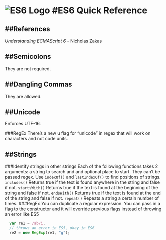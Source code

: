 ![ES6 Logo](https://cdn.sencha.com/img/20130807-es6.png)
#ES6 Quick Reference
=====================

##References
-------------
*Understanding ECMAScript 6* - Nicholas Zakas

##Semicolons
-------------
They are not required.

##Dangling Commas
-----------------
They are allowed.

##Unicode
---------
Enforces UTF-16.

###RegEx
There’s a new u flag for “unicode” in regex that will work on characters and not code units.

##Strings
---------
###Identify strings in other strings
Each of the following functions takes 2 arguments: a string to search and and optional place to start.  They can’t be passed regex.  Use `indexOf()` and `lastIndexOf()` to find positions of strings. 
`includes()`
Returns true if the text is found anywhere in the string and false if not.
`startsWith()`
Returns true if the text is found at the beginning of the string and false if not.
`endsWith()`
Returns true if the text is found at the end of the string and false if not.
`repeat()`
Repeats a string a certain number of times.
###RegEx
You can duplicate a regular expression.  You can pass in a flag to the constructor and it will override previous flags instead of throwing an error like ES5
```Javascript
  var re1 = /ab/i,
  // throws an error in ES5, okay in ES6
  re2 = new RegExp(re1, "g");
```